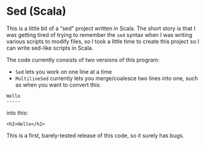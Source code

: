 # Sed (Scala)

This is a little bit of a “sed” project written in Scala.
The short story is that I was getting tired of trying to
remember the `sed` syntax when I was writing various
scripts to modify files, so I took a little time to create
this project so I can write sed-like scripts in Scala.

The code currently consists of two versions of this program:

- `Sed` lets you work on one line at a time
- `MultilineSed` currently lets you merge/coalesce two lines
  into one, such as when you want to convert this:
  
````
Hello
-----
````

into this:

````
<h2>Hello</h2>
````

This is a first, barely-tested release of this code, so it
surely has bugs.
